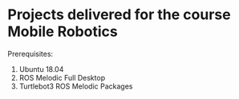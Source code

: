 # Projects delivered for the course Mobile Robotics

Prerequisites:
1. Ubuntu 18.04
2. ROS Melodic Full Desktop
3. Turtlebot3 ROS Melodic Packages
